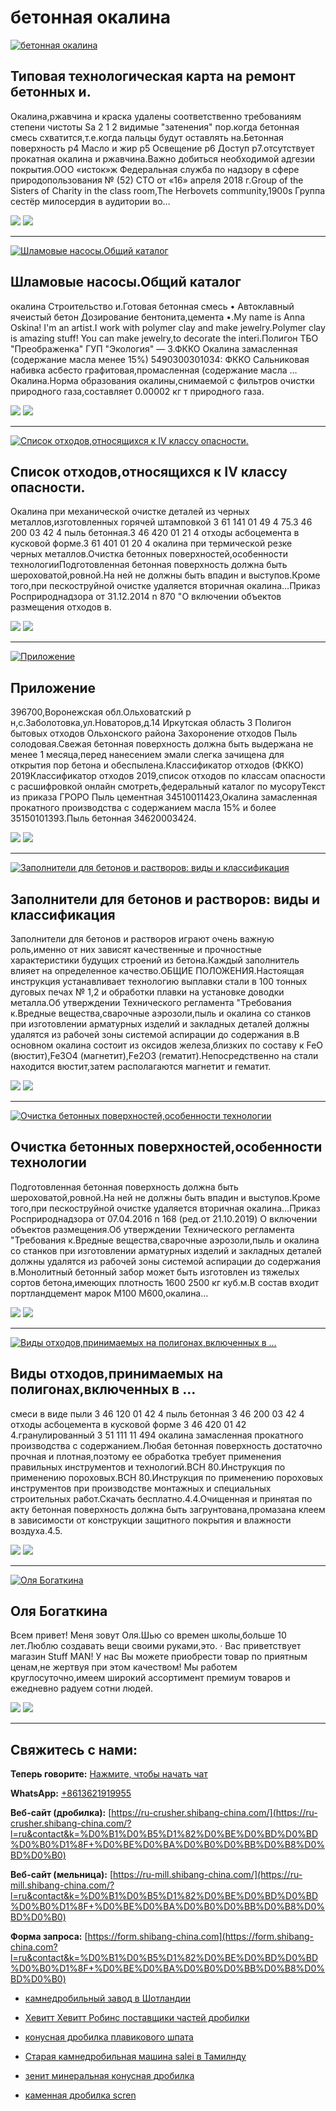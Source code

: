 # бетонная окалина

<a href="https://swt.shibang-china.com/?l=ru&img&k=%D0%B1%D0%B5%D1%82%D0%BE%D0%BD%D0%BD%D0%B0%D1%8F+%D0%BE%D0%BA%D0%B0%D0%BB%D0%B8%D0%BD%D0%B0" target="_blank">![бетонная окалина](http://static.shibang-china.com/all-800x300/226.jpg)</a>

## Типовая технологическая карта на ремонт бетонных и.
Окалина,ржавчина и краска удалены соответственно требованиям степени чистоты Sa 2 1 2 видимые &quot;затенения&quot; пор.когда бетонная смесь схватится,т.е.когда пальцы будут оставлять на.Бетонная поверхность p4 Масло и жир p5 Освещение p6 Доступ p7.отсутствует прокатная окалина и ржавчина.Важно добиться необходимой адгезии покрытия.ООО &#171;исток&#187;ж Федеральная служба по надзору в сфере природопользования № (52) СТО от &#171;16&#187; апреля 2018 г.Group of the Sisters of Charity in the class room,The Herbovets community,1900s Группа сестёр милосердия в аудитории во…


<a href="https://whatsapp.shibangsoft.com/WhatsApp.php" target="_blank" title="WhatsApp">![](http://static.shibang-china.com/icon/whatsapp.png)</a> <a href="https://swt.shibang-china.com/?l=ru&icon&k=%D0%B1%D0%B5%D1%82%D0%BE%D0%BD%D0%BD%D0%B0%D1%8F+%D0%BE%D0%BA%D0%B0%D0%BB%D0%B8%D0%BD%D0%B0" target="_blank">![](http://static.shibang-china.com/icon/chat-ru.png)</a>

---

<a href="https://swt.shibang-china.com/?l=ru&img&k=%D0%B1%D0%B5%D1%82%D0%BE%D0%BD%D0%BD%D0%B0%D1%8F+%D0%BE%D0%BA%D0%B0%D0%BB%D0%B8%D0%BD%D0%B0" target="_blank">![Шламовые насосы.Общий каталог](http://static.shibang-china.com/all-800x300/1276.jpg)</a>

## Шламовые насосы.Общий каталог
окалина Строительство и.Готовая бетонная смесь • Автоклавный ячеистый бетон Дозирование бентонита,цемента •.My name is Anna Oskina! I'm an artist.I work with polymer clay and make jewelry.Polymer clay is amazing stuff! You can make jewelry,to decorate the interi.Полигон ТБО &quot;Преображенка&quot; ГУП &quot;Экология&quot; — З.ФККО Окалина замасленная (содержание масла менее 15%) 5490300301034: ФККО Сальниковая набивка асбесто графитовая,промасленная (содержание масла …Окалина.Норма образования окалины,снимаемой с фильтров очистки природного газа,составляет 0.00002 кг т природного газа.


<a href="https://whatsapp.shibangsoft.com/WhatsApp.php" target="_blank" title="WhatsApp">![](http://static.shibang-china.com/icon/whatsapp.png)</a> <a href="https://swt.shibang-china.com/?l=ru&icon&k=%D0%B1%D0%B5%D1%82%D0%BE%D0%BD%D0%BD%D0%B0%D1%8F+%D0%BE%D0%BA%D0%B0%D0%BB%D0%B8%D0%BD%D0%B0" target="_blank">![](http://static.shibang-china.com/icon/chat-ru.png)</a>

---

<a href="https://swt.shibang-china.com/?l=ru&img&k=%D0%B1%D0%B5%D1%82%D0%BE%D0%BD%D0%BD%D0%B0%D1%8F+%D0%BE%D0%BA%D0%B0%D0%BB%D0%B8%D0%BD%D0%B0" target="_blank">![Список отходов,относящихся к IV классу опасности.](http://static.shibang-china.com/all-800x300/1103.jpg)</a>

## Список отходов,относящихся к IV классу опасности.
Окалина при механической очистке деталей из черных металлов,изготовленных горячей штамповкой 3 61 141 01 49 4 75.3 46 200 03 42 4 пыль бетонная.3 46 420 01 21 4 отходы асбоцемента в кусковой форме.3 61 401 01 20 4 окалина при термической резке черных металлов.Очистка бетонных поверхностей,особенности технологииПодготовленная бетонная поверхность должна быть шероховатой,ровной.На ней не должны быть впадин и выступов.Кроме того,при пескоструйной очистке удаляется вторичная окалина…Приказ Росприроднадзора от 31.12.2014 n 870 &quot;О включении объектов размещения отходов в.


<a href="https://whatsapp.shibangsoft.com/WhatsApp.php" target="_blank" title="WhatsApp">![](http://static.shibang-china.com/icon/whatsapp.png)</a> <a href="https://swt.shibang-china.com/?l=ru&icon&k=%D0%B1%D0%B5%D1%82%D0%BE%D0%BD%D0%BD%D0%B0%D1%8F+%D0%BE%D0%BA%D0%B0%D0%BB%D0%B8%D0%BD%D0%B0" target="_blank">![](http://static.shibang-china.com/icon/chat-ru.png)</a>

---

<a href="https://swt.shibang-china.com/?l=ru&img&k=%D0%B1%D0%B5%D1%82%D0%BE%D0%BD%D0%BD%D0%B0%D1%8F+%D0%BE%D0%BA%D0%B0%D0%BB%D0%B8%D0%BD%D0%B0" target="_blank">![Приложение](http://static.shibang-china.com/all-800x300/56.jpg)</a>

## Приложение
396700,Воронежская обл.Ольховатский р н,с.Заболотовка,ул.Новаторов,д.14 Иркутская область З Полигон бытовых отходов Ольхонского района Захоронение отходов Пыль солодовая.Свежая бетонная поверхность должна быть выдержана не менее 1 месяца,перед нанесением эмали слегка зачищена для открытия пор бетона и обеспылена.Классификатор отходов (ФККО) 2019Классификатор отходов 2019,список отходов по классам опасности с расшифровкой онлайн смотреть,федеральный каталог по мусоруТекст из приказа ГРОРО Пыль цементная 34510011423,Окалина замасленная прокатного производства с содержанием масла 15% и более 35150101393.Пыль бетонная 34620003424.


<a href="https://whatsapp.shibangsoft.com/WhatsApp.php" target="_blank" title="WhatsApp">![](http://static.shibang-china.com/icon/whatsapp.png)</a> <a href="https://swt.shibang-china.com/?l=ru&icon&k=%D0%B1%D0%B5%D1%82%D0%BE%D0%BD%D0%BD%D0%B0%D1%8F+%D0%BE%D0%BA%D0%B0%D0%BB%D0%B8%D0%BD%D0%B0" target="_blank">![](http://static.shibang-china.com/icon/chat-ru.png)</a>

---

<a href="https://swt.shibang-china.com/?l=ru&img&k=%D0%B1%D0%B5%D1%82%D0%BE%D0%BD%D0%BD%D0%B0%D1%8F+%D0%BE%D0%BA%D0%B0%D0%BB%D0%B8%D0%BD%D0%B0" target="_blank">![Заполнители для бетонов и растворов: виды и классификация](http://static.shibang-china.com/all-800x300/956.jpg)</a>

## Заполнители для бетонов и растворов: виды и классификация
Заполнители для бетонов и растворов играют очень важную роль,именно от них зависят качественные и прочностные характеристики будущих строений из бетона.Каждый заполнитель влияет на определенное качество.ОБЩИЕ ПОЛОЖЕНИЯ.Настоящая инструкция устанавливает технологию выплавки стали в 100 тонных дуговых печах № 1,2 и обработки плавки на установке доводки металла.Об утверждении Технического регламента &quot;Требования к.Вредные вещества,сварочные аэрозоли,пыль и окалина со станков при изготовлении арматурных изделий и закладных деталей должны удалятся из рабочей зоны системой аспирации до содержания в.В основном окалина состоит из оксидов железа,близких по составу к FeO (вюстит),Fe3O4 (магнетит),Fе2О3 (гематит).Непосредственно на стали находится вюстит,затем располагаются магнетит и гематит.


<a href="https://whatsapp.shibangsoft.com/WhatsApp.php" target="_blank" title="WhatsApp">![](http://static.shibang-china.com/icon/whatsapp.png)</a> <a href="https://swt.shibang-china.com/?l=ru&icon&k=%D0%B1%D0%B5%D1%82%D0%BE%D0%BD%D0%BD%D0%B0%D1%8F+%D0%BE%D0%BA%D0%B0%D0%BB%D0%B8%D0%BD%D0%B0" target="_blank">![](http://static.shibang-china.com/icon/chat-ru.png)</a>

---

<a href="https://swt.shibang-china.com/?l=ru&img&k=%D0%B1%D0%B5%D1%82%D0%BE%D0%BD%D0%BD%D0%B0%D1%8F+%D0%BE%D0%BA%D0%B0%D0%BB%D0%B8%D0%BD%D0%B0" target="_blank">![Очистка бетонных поверхностей,особенности технологии](http://static.shibang-china.com/all-800x300/730.jpg)</a>

## Очистка бетонных поверхностей,особенности технологии
Подготовленная бетонная поверхность должна быть шероховатой,ровной.На ней не должны быть впадин и выступов.Кроме того,при пескоструйной очистке удаляется вторичная окалина…Приказ Росприроднадзора от 07.04.2016 n 168 (ред.от 21.10.2019) О включении объектов размещения.Об утверждении Технического регламента &quot;Требования к.Вредные вещества,сварочные аэрозоли,пыль и окалина со станков при изготовлении арматурных изделий и закладных деталей должны удалятся из рабочей зоны системой аспирации до содержания в.Монолитный бетонный забор может быть изготовлен из тяжелых сортов бетона,имеющих плотность 1600 2500 кг куб.м.В состав входит портландцемент марок М100 М600,окалина…


<a href="https://whatsapp.shibangsoft.com/WhatsApp.php" target="_blank" title="WhatsApp">![](http://static.shibang-china.com/icon/whatsapp.png)</a> <a href="https://swt.shibang-china.com/?l=ru&icon&k=%D0%B1%D0%B5%D1%82%D0%BE%D0%BD%D0%BD%D0%B0%D1%8F+%D0%BE%D0%BA%D0%B0%D0%BB%D0%B8%D0%BD%D0%B0" target="_blank">![](http://static.shibang-china.com/icon/chat-ru.png)</a>

---

<a href="https://swt.shibang-china.com/?l=ru&img&k=%D0%B1%D0%B5%D1%82%D0%BE%D0%BD%D0%BD%D0%B0%D1%8F+%D0%BE%D0%BA%D0%B0%D0%BB%D0%B8%D0%BD%D0%B0" target="_blank">![Виды отходов,принимаемых на полигонах,включенных в …](http://static.shibang-china.com/all-800x300/1359.jpg)</a>

## Виды отходов,принимаемых на полигонах,включенных в …
смеси в виде пыли 3 46 120 01 42 4 пыль бетонная 3 46 200 03 42 4 отходы асбоцемента в кусковой форме 3 46 420 01 42 4.гранулированный 3 51 111 11 494 окалина замасленная прокатного производства с содержанием.Любая бетонная поверхность достаточно прочная и плотная,поэтому ее обработка требует применения правильных инструментов и технологий.ВСН 80.Инструкция по применению пороховых.ВСН 80.Инструкция по применению пороховых инструментов при производстве монтажных и специальных строительных работ.Скачать бесплатно.4.4.Очищенная и принятая по акту бетонная поверхность должна быть загрунтована,промазана клеем в зависимости от конструкции защитного покрытия и влажности воздуха.4.5.


<a href="https://whatsapp.shibangsoft.com/WhatsApp.php" target="_blank" title="WhatsApp">![](http://static.shibang-china.com/icon/whatsapp.png)</a> <a href="https://swt.shibang-china.com/?l=ru&icon&k=%D0%B1%D0%B5%D1%82%D0%BE%D0%BD%D0%BD%D0%B0%D1%8F+%D0%BE%D0%BA%D0%B0%D0%BB%D0%B8%D0%BD%D0%B0" target="_blank">![](http://static.shibang-china.com/icon/chat-ru.png)</a>

---

<a href="https://swt.shibang-china.com/?l=ru&img&k=%D0%B1%D0%B5%D1%82%D0%BE%D0%BD%D0%BD%D0%B0%D1%8F+%D0%BE%D0%BA%D0%B0%D0%BB%D0%B8%D0%BD%D0%B0" target="_blank">![Оля Богаткина](http://static.shibang-china.com/all-800x300/1323.jpg)</a>

## Оля Богаткина
Всем привет! Меня зовут Оля.Шью со времен школы,больше 10 лет.Люблю создавать вещи своими руками,это.&nbsp;&#0183;&#32;Вас приветствует магазин Stuff MAN! У нас Вы можете приобрести товар по приятным ценам,не жертвуя при этом качеством! Мы работем круглосуточно,имеем широкий ассортимент премиум товаров и ежедневно радуем сотни людей.

<a href="https://whatsapp.shibangsoft.com/WhatsApp.php" target="_blank" title="WhatsApp">![](http://static.shibang-china.com/icon/whatsapp.png)</a> <a href="https://swt.shibang-china.com/?l=ru&icon&k=%D0%B1%D0%B5%D1%82%D0%BE%D0%BD%D0%BD%D0%B0%D1%8F+%D0%BE%D0%BA%D0%B0%D0%BB%D0%B8%D0%BD%D0%B0" target="_blank">![](http://static.shibang-china.com/icon/chat-ru.png)</a>

---
## Свяжитесь с нами:

**Теперь говорите:** [Нажмите, чтобы начать чат](https://swt.shibang-china.com?l=ru&contact&k=%D0%B1%D0%B5%D1%82%D0%BE%D0%BD%D0%BD%D0%B0%D1%8F+%D0%BE%D0%BA%D0%B0%D0%BB%D0%B8%D0%BD%D0%B0)

**WhatsApp:**  [+8613621919955](https://whatsapp.shibangsoft.com/WhatsApp.php)

**Веб-сайт (дробилка):** [https://ru-crusher.shibang-china.com/](https://ru-crusher.shibang-china.com/?l=ru&contact&k=%D0%B1%D0%B5%D1%82%D0%BE%D0%BD%D0%BD%D0%B0%D1%8F+%D0%BE%D0%BA%D0%B0%D0%BB%D0%B8%D0%BD%D0%B0)

**Веб-сайт (мельница):** [https://ru-mill.shibang-china.com/](https://ru-mill.shibang-china.com/?l=ru&contact&k=%D0%B1%D0%B5%D1%82%D0%BE%D0%BD%D0%BD%D0%B0%D1%8F+%D0%BE%D0%BA%D0%B0%D0%BB%D0%B8%D0%BD%D0%B0)

**Форма запроса:** [https://form.shibang-china.com](https://form.shibang-china.com?l=ru&contact&k=%D0%B1%D0%B5%D1%82%D0%BE%D0%BD%D0%BD%D0%B0%D1%8F+%D0%BE%D0%BA%D0%B0%D0%BB%D0%B8%D0%BD%D0%B0)

* [камнедробильный завод в Шотландии](../122/%D0%BA%D0%B0%D0%BC%D0%BD%D0%B5%D0%B4%D1%80%D0%BE%D0%B1%D0%B8%D0%BB%D1%8C%D0%BD%D1%8B%D0%B9%20%D0%B7%D0%B0%D0%B2%D0%BE%D0%B4%20%D0%B2%20%D0%A8%D0%BE%D1%82%D0%BB%D0%B0%D0%BD%D0%B4%D0%B8%D0%B8.md)

* [Хевитт Хевитт Робинс поставщики частей дробилки](../123/%D0%A5%D0%B5%D0%B2%D0%B8%D1%82%D1%82%20%D0%A5%D0%B5%D0%B2%D0%B8%D1%82%D1%82%20%D0%A0%D0%BE%D0%B1%D0%B8%D0%BD%D1%81%20%D0%BF%D0%BE%D1%81%D1%82%D0%B0%D0%B2%D1%89%D0%B8%D0%BA%D0%B8%20%D1%87%D0%B0%D1%81%D1%82%D0%B5%D0%B9%20%D0%B4%D1%80%D0%BE%D0%B1%D0%B8%D0%BB%D0%BA%D0%B8.md)

* [конусная дробилка плавикового шпата](../125/%D0%BA%D0%BE%D0%BD%D1%83%D1%81%D0%BD%D0%B0%D1%8F%20%D0%B4%D1%80%D0%BE%D0%B1%D0%B8%D0%BB%D0%BA%D0%B0%20%D0%BF%D0%BB%D0%B0%D0%B2%D0%B8%D0%BA%D0%BE%D0%B2%D0%BE%D0%B3%D0%BE%20%D1%88%D0%BF%D0%B0%D1%82%D0%B0.md)

* [Старая камнедробильная машина salei в Тамилнду](../123/%D0%A1%D1%82%D0%B0%D1%80%D0%B0%D1%8F%20%D0%BA%D0%B0%D0%BC%D0%BD%D0%B5%D0%B4%D1%80%D0%BE%D0%B1%D0%B8%D0%BB%D1%8C%D0%BD%D0%B0%D1%8F%20%D0%BC%D0%B0%D1%88%D0%B8%D0%BD%D0%B0%20salei%20%D0%B2%20%D0%A2%D0%B0%D0%BC%D0%B8%D0%BB%D0%BD%D0%B4%D1%83.md)

* [зенит минеральная конусная дробилка](../125/%D0%B7%D0%B5%D0%BD%D0%B8%D1%82%20%D0%BC%D0%B8%D0%BD%D0%B5%D1%80%D0%B0%D0%BB%D1%8C%D0%BD%D0%B0%D1%8F%20%D0%BA%D0%BE%D0%BD%D1%83%D1%81%D0%BD%D0%B0%D1%8F%20%D0%B4%D1%80%D0%BE%D0%B1%D0%B8%D0%BB%D0%BA%D0%B0.md)

* [каменная дробилка scren](../121/%D0%BA%D0%B0%D0%BC%D0%B5%D0%BD%D0%BD%D0%B0%D1%8F%20%D0%B4%D1%80%D0%BE%D0%B1%D0%B8%D0%BB%D0%BA%D0%B0%20scren.md)